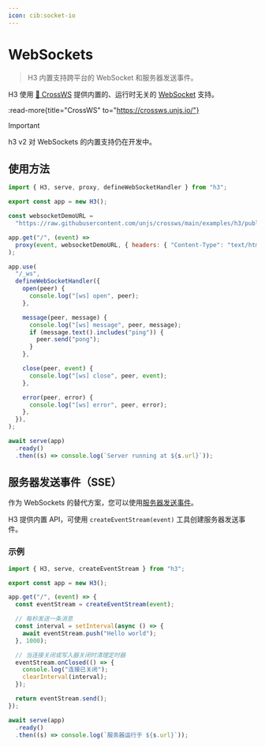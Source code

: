 ```yaml
---
icon: cib:socket-io
---
```


# WebSockets

> H3 内置支持跨平台的 WebSocket 和服务器发送事件。

H3 使用 [🔌 CrossWS](https://crossws.unjs.io/) 提供内置的、运行时无关的 [WebSocket](https://developer.mozilla.org/en-US/docs/Web/API/WebSocket) 支持。

:read-more{title="CrossWS" to="https://crossws.unjs.io/"}

> [!IMPORTANT]
> h3 v2 对 WebSockets 的内置支持仍在开发中。

## 使用方法

<!-- automd:file code lang="js" src="../../examples/websocket.mjs" -->

```js [websocket.mjs]
import { H3, serve, proxy, defineWebSocketHandler } from "h3";

export const app = new H3();

const websocketDemoURL =
  "https://raw.githubusercontent.com/unjs/crossws/main/examples/h3/public/index.html";

app.get("/", (event) =>
  proxy(event, websocketDemoURL, { headers: { "Content-Type": "text/html" } }),
);

app.use(
  "/_ws",
  defineWebSocketHandler({
    open(peer) {
      console.log("[ws] open", peer);
    },

    message(peer, message) {
      console.log("[ws] message", peer, message);
      if (message.text().includes("ping")) {
        peer.send("pong");
      }
    },

    close(peer, event) {
      console.log("[ws] close", peer, event);
    },

    error(peer, error) {
      console.log("[ws] error", peer, error);
    },
  }),
);

await serve(app)
  .ready()
  .then((s) => console.log(`Server running at ${s.url}`));
```

<!-- /automd -->

## 服务器发送事件（SSE）

作为 WebSockets 的替代方案，您可以使用[服务器发送事件](https://developer.mozilla.org/en-US/docs/Web/API/Server-sent_events)。

H3 提供内置 API，可使用 `createEventStream(event)` 工具创建服务器发送事件。

### 示例

<!-- automd:file code lang="js" src="../../examples/server-sent-events.mjs" -->

```js [server-sent-events.mjs]
import { H3, serve, createEventStream } from "h3";

export const app = new H3();

app.get("/", (event) => {
  const eventStream = createEventStream(event);

  // 每秒发送一条消息
  const interval = setInterval(async () => {
    await eventStream.push("Hello world");
  }, 1000);

  // 当连接关闭或写入器关闭时清理定时器
  eventStream.onClosed(() => {
    console.log("连接已关闭");
    clearInterval(interval);
  });

  return eventStream.send();
});

await serve(app)
  .ready()
  .then((s) => console.log(`服务器运行于 ${s.url}`));
```

<!-- /automd -->